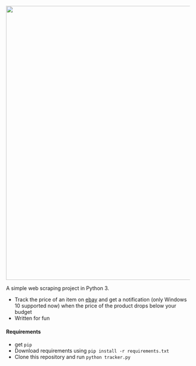 <p align="center">
  <img src="https://upload.wikimedia.org/wikipedia/commons/thumb/1/1b/EBay_logo.svg/800px-EBay_logo.svg.png" width="750px">
</p>

A simple web scraping project in Python 3. 
* Track the price of an item on [ebay](https://www.ebay.com/) and get a notification (only Windows 10 supported now) when the price
of the product drops below your budget
* Written for fun

#### Requirements
* get `pip`
* Download requirements using `pip install -r requirements.txt`
* Clone this repository and run `python tracker.py`
